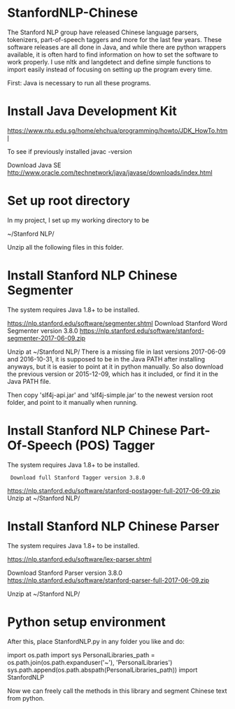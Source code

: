 # StanfordNLP-Chinese

The Stanford NLP group have released Chinese language parsers, tokenizers, part-of-speech taggers and more for the last few years. These software releases are all done in Java, and while there are python wrappers available, it is often hard to find information on how to set the software to work properly.
I use nltk and langdetect and define simple functions to import easily instead of focusing on setting up the program every time.

First: Java is necessary to run all these programs.

# Install Java Development Kit

https://www.ntu.edu.sg/home/ehchua/programming/howto/JDK_HowTo.html 

To see if previously installed
javac -version

Download Java SE
http://www.oracle.com/technetwork/java/javase/downloads/index.html

# Set up root directory

In my project, I set up my working directory to be

~/Stanford NLP/

Unzip all the following files in this folder.

# Install Stanford NLP Chinese Segmenter

The system requires Java 1.8+ to be installed.

https://nlp.stanford.edu/software/segmenter.shtml
Download 	 Stanford Word Segmenter version 3.8.0
https://nlp.stanford.edu/software/stanford-segmenter-2017-06-09.zip

Unzip at ~/Stanford NLP/
There is a missing file in last versions 2017-06-09 and 2016-10-31, it is supposed to be in the Java PATH after installing anyways, but it is easier to point at it in python manually.
So also download the previous version or 2015-12-09, which has it included, or find it in the Java PATH file.

Then copy 'slf4j-api.jar' and ‘slf4j-simple.jar’ to the newest version root folder, and point to it manually when running.

# Install Stanford NLP Chinese Part-Of-Speech (POS) Tagger

The system requires Java 1.8+ to be installed.

     Download full Stanford Tagger version 3.8.0
https://nlp.stanford.edu/software/stanford-postagger-full-2017-06-09.zip
Unzip at ~/Stanford NLP/

# Install Stanford NLP Chinese Parser

The system requires Java 1.8+ to be installed.

https://nlp.stanford.edu/software/lex-parser.shtml 

Download 	 Stanford Parser version 3.8.0
https://nlp.stanford.edu/software/stanford-parser-full-2017-06-09.zip 

Unzip at ~/Stanford NLP/

# Python setup environment

After this, place StanfordNLP.py in any folder you like and do:

import os.path
import sys
PersonalLibraries_path = os.path.join(os.path.expanduser('~'), 'PersonalLibraries')
sys.path.append(os.path.abspath(PersonalLibraries_path))
import StanfordNLP

Now we can freely call the methods in this library and segment Chinese text from python.
